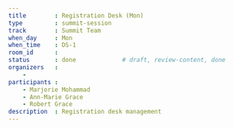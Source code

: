 ```yaml
---
title        : Registration Desk (Mon)
type         : summit-session
track        : Summit Team
when_day     : Mon
when_time    : DS-1
room_id      :
status       : done             # draft, review-content, done
organizers   :
    - 
participants :
    - Marjorie Mohammad
    - Ann-Marie Grace
    - Robert Grace
description  : Registration desk management
---
```


